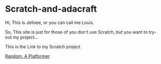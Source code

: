 # Scratch-and-adacraft
 
<!DOCTYPE html>
<html>
<head>
<title>Random, A Platformer</title>
</head>
<body>

<p>Hi, This is Jelloee, or you can call me Louis.</p>
<p>So, This site is just for those of you don't use Scratch, but you want to try-out my project...</p>
<p>This is the Link to my Scratch project</p> 
<a href="https://scratch.mit.edu/projects/520399710/">Random, A Platformer</a>
</body>
</html>
